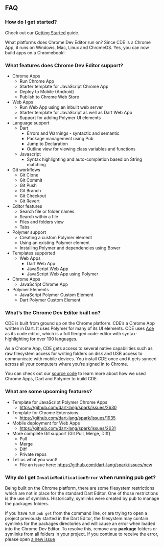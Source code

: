 ## FAQ

### How do I get started?
Check out our [Getting Started](GettingStarted.md) guide.

What platforms does Chrome Dev Editor run on?
Since CDE is a Chrome App, it runs on Windows, Mac, Linux and ChromeOS. Yes, you can now build apps on a Chromebook!

### What features does Chrome Dev Editor support?
* Chrome Apps
    * Run Chrome App 
    * Starter template for JavaScript Chrome App
    * Deploy to Mobile (Android)
    * Publish to Chrome Web Store
* Web Apps
    * Run Web App using an inbuilt web server
    * Starter template for JavaScript as well as Dart Web App
    * Support for adding Polymer UI elements
* Language support
    * Dart
        * Errors and Warnings - syntactic and semantic
        * Package management using Pub
        * Jump to Declaration
        * Outline view for viewing class variables and functions
    * Javascript
        * Syntax highlighting and auto-completion based on String matching
* Git workflows
    * Git Clone
    * Git Commit
    * Git Push
    * Git Branch
    * Git Checkout
    * Git Revert
* Editor features
    * Search file or folder names
    * Search within a file
    * Files and folders view
    * Tabs
* Polymer support
    * Creating a custom Polymer element
    * Using an existing Polymer element
    * Installing Polymer and dependencies using Bower 
* Templates supported
    * Web Apps
        * Dart Web App
        * JavaScript Web App
        * JavaScript Web App using Polymer
* Chrome Apps
    * JavaScript Chrome App
* Polymer Elements
    * JavaScript Polymer Custom Element
    * Dart Polymer Custom Element

### What’s the Chrome Dev Editor built on?
CDE is built from ground up on the Chrome platform. CDE’s a Chrome App written in Dart. It uses Polymer for many of its UI elements. CDE uses [Ace](http://ace.c9.io/#nav=about) as its code editor, which is a full fledged code-editor with syntax-highlighting for over 100 languages.

As a Chrome App, CDE gets access to several native capabilities such as raw filesystem access for writing folders on disk and USB access to communicate with mobile devices. You install CDE once and it gets synced across all your computers where you’re signed in to Chrome.

You can check out our [source code](https://github.com/dart-lang/spark) to learn more about how we used Chrome Apps, Dart and Polymer to build CDE.

### What are some upcoming features?
* Template for JavaScript Polymer Chrome Apps
    * https://github.com/dart-lang/spark/issues/2630
* Template for Chrome Extensions
    * https://github.com/dart-lang/spark/issues/1935
* Mobile deployment for Web Apps
    * https://github.com/dart-lang/spark/issues/2631
* More complete Git support (Git Pull, Merge, Diff)
    * Pull
    * Merge
    * Diff
    * Private repos
* Tell us what you want!
    * File an issue here: https://github.com/dart-lang/spark/issues/new 

### Why do I get `InvalidModificationError` when running pub get?
Being built on the Chrome platform, there are some filesystem restrictions which are not in place for the standard Dart Editor. One of those restrictions is the use of symlinks. Historically, symlinks were created by pub to manage the packages folders.

If you have run `pub get` from the command line, or are trying to open a project previously started in the Dart Editor, the filesystem may contain symlinks for the packages directories and will cause an error when loaded into the Chrome Dev Editor. To resolve this, remove any **package** folders or symlinks from all folders in your project. If you continue to receive the error, please open [a new issue](https://github.com/dart-lang/chromedeveditor/issues/new)
